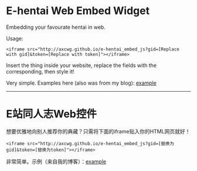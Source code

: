 # E-hentai Web Embed Widget

Embedding your favourate hentai in web. 

Usage: 

```
<iframe src="http://axcwg.github.io/e-hentai_embed_js?gid=[Replace with gid]&token=[Replace with token]"></iframe>
```

Insert the thing inside your website, replace the fields with the corresponding, then style it! 

Very simple. Examples here (also was from my blog): [example](https://axcwg.github.io/e-hentai_example/)

---

# E站同人志Web控件

想要优雅地向别人推荐你的典藏？只需将下面的iframe贴入你的HTML网页就好！

```
<iframe src="http://axcwg.github.io/e-hentai_embed_js?gid=[替换为gid]&token=[替换为token]"></iframe>
```

非常简单。示例（来自我的博客）：[example](https://axcwg.github.io/e-hentai_example/)
